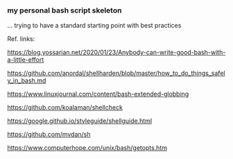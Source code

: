 ### my personal bash script skeleton

... trying to have a standard starting point with best practices


Ref. links:

https://blog.yossarian.net/2020/01/23/Anybody-can-write-good-bash-with-a-little-effort

https://github.com/anordal/shellharden/blob/master/how_to_do_things_safely_in_bash.md

https://www.linuxjournal.com/content/bash-extended-globbing

https://github.com/koalaman/shellcheck

https://google.github.io/styleguide/shellguide.html

https://github.com/mvdan/sh

https://www.computerhope.com/unix/bash/getopts.htm
